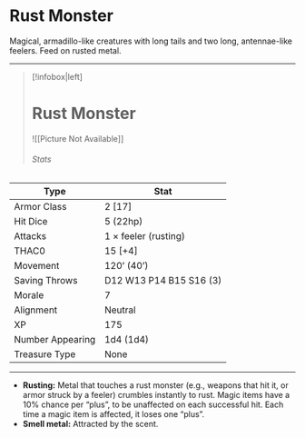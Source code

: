 # Rust Monster

Magical, armadillo-like creatures with long tails and two long, antennae-like feelers. Feed on rusted metal.

------
> [!infobox|left] 
>  # Rust Monster 
>  ![[Picture Not Available]] 
>  ###### Stats 
| Type                    | Stat        |
| ---------------- | ------------------------------ | 
| Armor Class     | 2 [17]                  |
| Hit Dice         | 5 (22hp)                |
| Attacks          | 1 × feeler (rusting)    |
| THAC0            | 15 [+4]                 |
| Movement         | 120’ (40’)              |
| Saving Throws    | D12 W13 P14 B15 S16 (3) |
| Morale           | 7                       |
| Alignment        | Neutral                 |
| XP               | 175                     |
| Number Appearing | 1d4 (1d4)               |
| Treasure Type    | None                    |

------

- **Rusting:** Metal that touches a rust monster (e.g., weapons that hit it, or armor struck by a feeler) crumbles instantly to rust. Magic items have a 10% chance per “plus”, to be unaffected on each successful hit. Each time a magic item is affected, it loses one “plus”.
- **Smell metal:** Attracted by the scent.